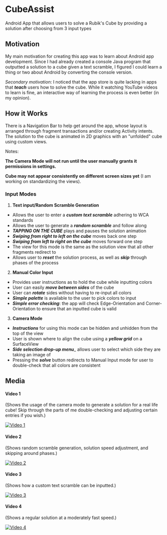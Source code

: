 # CubeAssist
Android App that allows users to solve a Rubik's Cube by providing a solution after choosing from 3 input types

## Motivation
My main motivation for creating this app was to learn about Android app development.
Since I had already created a console Java program that outputted a solution to a cube given a text scramble,
I figured I could learn a thing or two about Android by converting the console version.

_Secondary motivation_: I noticed that the app store is quite lacking in apps that ***teach*** users how to solve
the cube. While it watching YouTube videos to learn is fine, an interactive way of learning the process is
even better (in my opinion).

## How it Works
There is a Navigation Bar to help get around the app, whose layout is arranged through fragment transactions
and/or creating Activity intents. The solution to the cube is animated in 2D graphics with an "unfolded"
cube using custom views.

Notes: 

____The Camera Mode will not run until the user manually grants it permissions in settings.____

____Cube may not appear consistently on different screen sizes yet____ (I am working on standardizing the views).

### Input Modes
1) **Text input/Random Scramble Generation**
- Allows the user to enter a ___custom text scramble___ adhering to WCA standards
- Allows the user to generate a ___random scramble___ and follow along
- ___TAPPING ON THE CUBE___ plays and pauses the solution animation
- ___Swiping from right to left on the cube___ moves back one step
- ___Swiping from left to right on the cube___ moves forward one step
- The view for this mode is the same as the solution view that all other
fragments redirect to
- Allows user to ___reset___ the solution process, as well as ___skip___ through
phases of the process
2) **Manual Color Input**
- Provides user instructions as to hold the cube while inputting colors
- User can easily ___move between sides___ of the cube
- User can ___rotate___ sides without having to re-input all colors
- ___Simple palette___ is available to the user to pick colors to input
- ___Simple error checking___: the app will check Edge-Orientation and Corner-Orientation
to ensure that an inputted cube is valid
3) **Camera Mode**
- ___Instructions___ for using this mode can be hidden and unhidden from the top of the view
- User is shown where to align the cube using a ___yellow grid___ on a SurfaceView
- ___Side selection drop-up menu____ allows user to select which side they are taking an image of
- Pressing the ___solve___ button redirects to Manual Input mode for user to double-check
that all colors are consistent

## Media
#### Video 1
(Shows the usage of the camera mode to generate a solution for a real life cube! Skip through
the parts of me double-checking and adjusting certain entries if you wish.)

[![Video 1](https://img.youtube.com/vi/3-0eWPKy4wQ/0.jpg)](https://www.youtube.com/watch?v=3-0eWPKy4wQ)

#### Video 2
(Shows random scramble generation, solution speed adjustment, and skipping around phases.)

[![Video 2](https://img.youtube.com/vi/uzidIbOFh0o/0.jpg)](https://www.youtube.com/watch?v=uzidIbOFh0o)

#### Video 3
(Shows how a custom text scramble can be inputted.)

[![Video 3](https://img.youtube.com/vi/ezP5nDz701Y/0.jpg)](https://www.youtube.com/watch?v=ezP5nDz701Y)

#### Video 4
(Shows a regular solution at a moderately fast speed.)

[![Video 4](https://img.youtube.com/vi/xr5y_r-MfeE/0.jpg)](https://www.youtube.com/watch?v=xr5y_r-MfeE)
